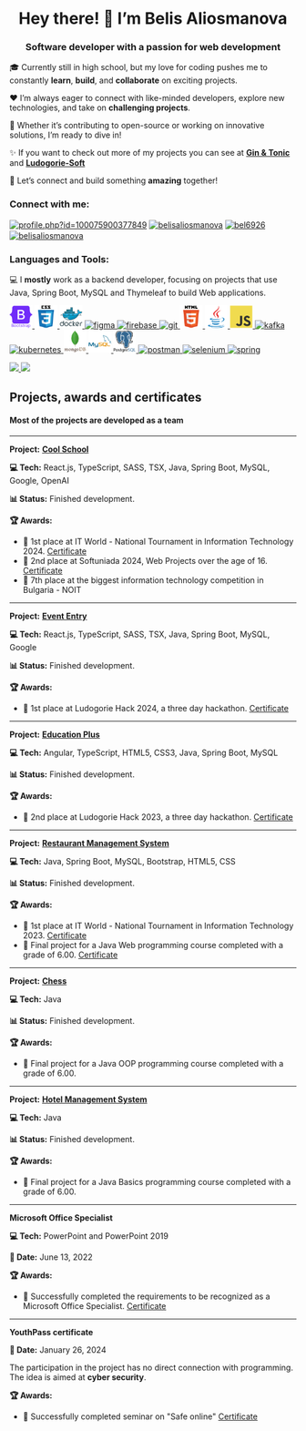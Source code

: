 <h1 align="center">Hey there! 👋 I’m Belis Aliosmanova</h1>
<h3 align="center">Software developer with a passion for web development</h3>

<p align="left">
  🎓 Currently still in high school, but my love for coding pushes me to constantly <strong>learn</strong>, <strong>build</strong>, and <strong>collaborate</strong> on exciting projects.

  ♥️ I’m always eager to connect with like-minded developers, explore new technologies, and take on <strong>challenging projects</strong>.
  
  🚀 Whether it’s contributing to open-source or working on innovative solutions, I’m ready to dive in!

  ✨ If you want to check out more of my projects you can see at [**Gin & Tonic**](https://github.com/Gin-n-Tonicc) and [**Ludogorie-Soft**](https://github.com/Ludogorie-Soft)

  🤝 Let’s connect and build something <strong>amazing</strong> together! 

</p>


<h3 align="left">Connect with me:</h3>
<p align="left">
<a href="https://fb.com/profile.php?id=100075900377849" target="blank"><img align="center" src="https://raw.githubusercontent.com/rahuldkjain/github-profile-readme-generator/master/src/images/icons/Social/facebook.svg" alt="profile.php?id=100075900377849" height="30" width="40" /></a>
<a href="https://instagram.com/belisaliosmanova" target="blank"><img align="center" src="https://raw.githubusercontent.com/rahuldkjain/github-profile-readme-generator/master/src/images/icons/Social/instagram.svg" alt="belisaliosmanova" height="30" width="40" /></a>
<a href="https://discord.gg/#bel6926" target="blank"><img align="center" src="https://raw.githubusercontent.com/rahuldkjain/github-profile-readme-generator/master/src/images/icons/Social/discord.svg" alt="bel6926" height="30" width="40" /></a> <a href="https://x.com/your_username" target="blank"> <a href="https://www.linkedin.com/in/belis-aliosmanova-b754b033b/"><a href="https://linkedin.com/in/belis-aliosmanova-b754b033b" target="blank"><img align="center" src="https://raw.githubusercontent.com/rahuldkjain/github-profile-readme-generator/master/src/images/icons/Social/linked-in-alt.svg" alt="belisaliosmanova" height="30" width="40" /></a>
</a>


</p>

<h3 align="left">Languages and Tools:</h3>
<p>💻 I <strong>mostly</strong> work as a backend developer, focusing on projects that use Java, Spring Boot, MySQL and Thymeleaf to build Web applications.</p>
<p align="left"> <a href="https://getbootstrap.com" target="_blank" rel="noreferrer"> <img src="https://raw.githubusercontent.com/devicons/devicon/master/icons/bootstrap/bootstrap-plain-wordmark.svg" alt="bootstrap" width="40" height="40"/> </a> <a href="https://www.w3schools.com/css/" target="_blank" rel="noreferrer"> <img src="https://raw.githubusercontent.com/devicons/devicon/master/icons/css3/css3-original-wordmark.svg" alt="css3" width="40" height="40"/> </a> <a href="https://www.docker.com/" target="_blank" rel="noreferrer"> <img src="https://raw.githubusercontent.com/devicons/devicon/master/icons/docker/docker-original-wordmark.svg" alt="docker" width="40" height="40"/> </a> <a href="https://www.figma.com/" target="_blank" rel="noreferrer"> <img src="https://www.vectorlogo.zone/logos/figma/figma-icon.svg" alt="figma" width="40" height="40"/> </a> <a href="https://firebase.google.com/" target="_blank" rel="noreferrer"> <img src="https://www.vectorlogo.zone/logos/firebase/firebase-icon.svg" alt="firebase" width="40" height="40"/> </a> <a href="https://git-scm.com/" target="_blank" rel="noreferrer"> <img src="https://www.vectorlogo.zone/logos/git-scm/git-scm-icon.svg" alt="git" width="40" height="40"/> </a> <a href="https://www.w3.org/html/" target="_blank" rel="noreferrer"> <img src="https://raw.githubusercontent.com/devicons/devicon/master/icons/html5/html5-original-wordmark.svg" alt="html5" width="40" height="40"/> </a> <a href="https://www.java.com" target="_blank" rel="noreferrer"> <img src="https://raw.githubusercontent.com/devicons/devicon/master/icons/java/java-original.svg" alt="java" width="40" height="40"/> </a> <a href="https://developer.mozilla.org/en-US/docs/Web/JavaScript" target="_blank" rel="noreferrer"> <img src="https://raw.githubusercontent.com/devicons/devicon/master/icons/javascript/javascript-original.svg" alt="javascript" width="40" height="40"/> </a> <a href="https://kafka.apache.org/" target="_blank" rel="noreferrer"> <img src="https://www.vectorlogo.zone/logos/apache_kafka/apache_kafka-icon.svg" alt="kafka" width="40" height="40"/> </a> <a href="https://kubernetes.io" target="_blank" rel="noreferrer"> <img src="https://www.vectorlogo.zone/logos/kubernetes/kubernetes-icon.svg" alt="kubernetes" width="40" height="40"/> </a> <a href="https://www.mongodb.com/" target="_blank" rel="noreferrer"> <img src="https://raw.githubusercontent.com/devicons/devicon/master/icons/mongodb/mongodb-original-wordmark.svg" alt="mongodb" width="40" height="40"/> </a> <a href="https://www.mysql.com/" target="_blank" rel="noreferrer"> <img src="https://raw.githubusercontent.com/devicons/devicon/master/icons/mysql/mysql-original-wordmark.svg" alt="mysql" width="40" height="40"/> </a> <a href="https://www.postgresql.org" target="_blank" rel="noreferrer"> <img src="https://raw.githubusercontent.com/devicons/devicon/master/icons/postgresql/postgresql-original-wordmark.svg" alt="postgresql" width="40" height="40"/> </a> <a href="https://postman.com" target="_blank" rel="noreferrer"> <img src="https://www.vectorlogo.zone/logos/getpostman/getpostman-icon.svg" alt="postman" width="40" height="40"/> </a> <a href="https://www.selenium.dev" target="_blank" rel="noreferrer"> <img src="https://raw.githubusercontent.com/detain/svg-logos/780f25886640cef088af994181646db2f6b1a3f8/svg/selenium-logo.svg" alt="selenium" width="40" height="40"/> </a> <a href="https://spring.io/" target="_blank" rel="noreferrer"> <img src="https://www.vectorlogo.zone/logos/springio/springio-icon.svg" alt="spring" width="40" height="40"/> </a> </p>

<a href="https://github.com/belisaliosmanova">
  <img height="160em" src="https://github-readme-stats-eight-theta.vercel.app/api?username=belisaliosmanova&show_icons=true&theme=cobalt&include_all_commits=true&count_private=true"/>
  <img height="160em" src="https://github-readme-stats-eight-theta.vercel.app/api/top-langs/?username=belisaliosmanova&layout=compact&langs_count=8&theme=cobalt&count_private=true"/>
</a>

## Projects, awards and certificates
#### Most of the projects are developed as a team 
___

**Project:** [**Cool School**](https://github.com/Gin-n-Tonicc/Cool-School)

**💻 Tech:** React.js, TypeScript, SASS, TSX, Java, Spring Boot, MySQL, Google, OpenAI

**📊 Status:** Finished development.

**🏆 Awards:** 
- 🥇 1st place at IT World - National Tournament in Information Technology 2024. [Certificate](https://drive.google.com/file/d/1YCecxmp1l291UFH0jzBoFMbc0fcWTqZJ/view)
- 🥈 2nd place at Softuniada 2024, Web Projects over the age of 16. [Certificate](https://drive.google.com/file/d/1bX8yCmPS4rljZPKqtCPPzeLZ7Whud8Qc/view?usp=sharing)
- 🏅 7th place at the biggest information technology competition in Bulgaria - NOIT

___
  
**Project:** [**Event Entry**](https://github.com/Gin-n-Tonicc/Event-Entry)

**💻 Tech:** React.js, TypeScript, SASS, TSX, Java, Spring Boot, MySQL, Google

**📊 Status:** Finished development.

**🏆 Awards:** 
- 🥇 1st place at Ludogorie Hack 2024, a three day hackathon. [Certificate](https://drive.google.com/file/d/1y-otCjQOHWjRJ2knKbwSNRajbZj6opJd/view?usp=sharing)
___

**Project:** [**Education Plus**](https://github.com/Gin-n-Tonicc/Education-Plus)

**💻 Tech:** Angular, TypeScript, HTML5, CSS3, Java, Spring Boot, MySQL

**📊 Status:** Finished development.

**🏆 Awards:** 
- 🥈 2nd place at Ludogorie Hack 2023, a three day hackathon. [Certificate](https://drive.google.com/file/d/1O2kDYCMJNEaBctGEdnmd_23-JhalrdF4/view?usp=sharing)

___

**Project:** [**Restaurant Management System**](https://github.com/Gin-n-Tonicc/Education-Plus)

**💻 Tech:** Java, Spring Boot, MySQL, Bootstrap, HTML5, CSS

**📊 Status:** Finished development.

**🏆 Awards:** 
- 🥇 1st place at IT World - National Tournament in Information Technology 2023. [Certificate](https://drive.google.com/file/d/128j3bpjx2Pgzcnh-XisvPs7q2cD-nAwy/view?usp=sharing)
- 🏅 Final project for a Java Web programming course completed with a grade of 6.00. [Certificate](https://drive.google.com/file/d/12CXY0BmSZnbRuHV1CubDG8kTJLGCsSmo/view?usp=sharing)

___


**Project:** [**Chess**](https://github.com/BelisAliosmanova/ProjectChess)

**💻 Tech:** Java

**📊 Status:** Finished development.

**🏆 Awards:** 
- 🏅 Final project for a Java OOP programming course completed with a grade of 6.00.
  
___

**Project:** [**Hotel Management System**](https://github.com/BelisAliosmanova/HotelManagementSystem)

**💻 Tech:** Java

**📊 Status:** Finished development.

**🏆 Awards:** 
- 🏅 Final project for a Java Basics programming course completed with a grade of 6.00.
  
___

**Microsoft Office Specialist**

**💻 Tech:** PowerPoint and PowerPoint 2019

**📅 Date:** June 13, 2022

**🏆 Awards:** 
- 🏅 Successfully completed the requirements to be recognized as a Microsoft Office Specialist. [Certificate](https://www.certiport.com/portal/Pages/PrintTranscriptInfo.aspx?action=Cert&id=421&cvid=DkUtuDzFQvyNlvqsOiKocw==)

___

**YouthPass certificate**

**📅 Date:** January 26, 2024

The participation in the project has no direct connection with programming. The idea is aimed at **cyber security**.
  
**🏆 Awards:** 
- 🏅 Successfully completed seminar on "Safe online" [Certificate](https://www.youthpass.eu/en/verify/CBET-D44X-K1K1-ABCS/Belis%20Aliosmanova)
